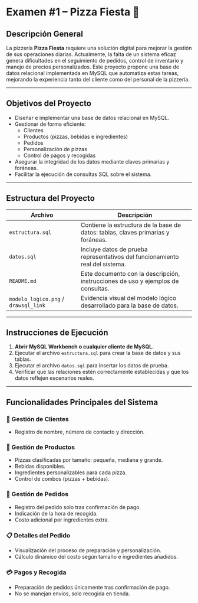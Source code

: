 # Examen #1 – Pizza Fiesta 🍕

## Descripción General

La pizzería **Pizza Fiesta** requiere una solución digital para mejorar la gestión de sus operaciones diarias. Actualmente, la falta de un sistema eficaz genera dificultades en el seguimiento de pedidos, control de inventario y manejo de precios personalizados. Este proyecto propone una base de datos relacional implementada en MySQL que automatiza estas tareas, mejorando la experiencia tanto del cliente como del personal de la pizzería.

---

## Objetivos del Proyecto

- Diseñar e implementar una base de datos relacional en MySQL.
- Gestionar de forma eficiente:
  - Clientes
  - Productos (pizzas, bebidas e ingredientes)
  - Pedidos
  - Personalización de pizzas
  - Control de pagos y recogidas
- Asegurar la integridad de los datos mediante claves primarias y foráneas.
- Facilitar la ejecución de consultas SQL sobre el sistema.

---

## Estructura del Proyecto

| Archivo                   | Descripción                                                                 |
|--------------------------|-----------------------------------------------------------------------------|
| `estructura.sql`         | Contiene la estructura de la base de datos: tablas, claves primarias y foráneas. |
| `datos.sql`              | Incluye datos de prueba representativos del funcionamiento real del sistema. |
| `README.md`              | Este documento con la descripción, instrucciones de uso y ejemplos de consultas. |
| `modelo_logico.png` / `drawsql_link` | Evidencia visual del modelo lógico desarrollado para la base de datos.     |

---

## Instrucciones de Ejecución

1. **Abrir MySQL Workbench o cualquier cliente de MySQL.**
2. Ejecutar el archivo `estructura.sql` para crear la base de datos y sus tablas.
3. Ejecutar el archivo `datos.sql` para insertar los datos de prueba.
4. Verificar que las relaciones estén correctamente establecidas y que los datos reflejen escenarios reales.

---

## Funcionalidades Principales del Sistema

### 👤 Gestión de Clientes
- Registro de nombre, número de contacto y dirección.
  
### 🍕 Gestión de Productos
- Pizzas clasificadas por tamaño: pequeña, mediana y grande.
- Bebidas disponibles.
- Ingredientes personalizables para cada pizza.
- Control de combos (pizzas + bebidas).

### 🧾 Gestión de Pedidos
- Registro del pedido solo tras confirmación de pago.
- Indicación de la hora de recogida.
- Costo adicional por ingredientes extra.

### 📋 Detalles del Pedido
- Visualización del proceso de preparación y personalización.
- Cálculo dinámico del costo según tamaño e ingredientes añadidos.

### 💳 Pagos y Recogida
- Preparación de pedidos únicamente tras confirmación de pago.
- No se manejan envíos, solo recogida en tienda.
